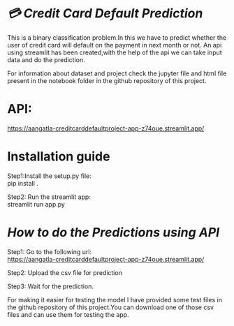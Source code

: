 
# ***💳 Credit Card Default Prediction***
This is a binary classification problem.In this we have to predict whether the user of credit card will default on the payment in next month or not.
An api using streamlit has been created,with the help of the api we can take input data and do the prediction.

For information about dataset and project check the jupyter file and html file present in the notebook folder in the github repository of this project.

# **API:**</br>
https://aangatla-creditcarddefaultproject-app-z74oue.streamlit.app/



# **Installation guide**

Step1:Install the setup.py file:</br>
pip install .

Step2: Run the streamlit app:</br>
streamlit run app.py




# ***How to do the Predictions using API***

Step1: Go to the following url:</br>
https://aangatla-creditcarddefaultproject-app-z74oue.streamlit.app/

Step2: Upload the csv file for prediction

Step3: Wait for the prediction.

For making it easier for testing the model I have provided
some test files in the github repository of this
project.You can download one of those csv files and
can use them for testing the app.

